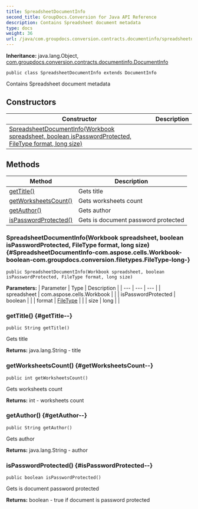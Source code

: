 ```yaml
---
title: SpreadsheetDocumentInfo
second_title: GroupDocs.Conversion for Java API Reference
description: Contains Spreadsheet document metadata
type: docs
weight: 36
url: /java/com.groupdocs.conversion.contracts.documentinfo/spreadsheetdocumentinfo/
---
```

**Inheritance:**
java.lang.Object, [com.groupdocs.conversion.contracts.documentinfo.DocumentInfo](../../com.groupdocs.conversion.contracts.documentinfo/documentinfo)
```
public class SpreadsheetDocumentInfo extends DocumentInfo
```

Contains Spreadsheet document metadata
## Constructors

| Constructor | Description |
| --- | --- |
| [SpreadsheetDocumentInfo(Workbook spreadsheet, boolean isPasswordProtected, FileType format, long size)](#SpreadsheetDocumentInfo-com.aspose.cells.Workbook-boolean-com.groupdocs.conversion.filetypes.FileType-long-) |  |
## Methods

| Method | Description |
| --- | --- |
| [getTitle()](#getTitle--) | Gets title |
| [getWorksheetsCount()](#getWorksheetsCount--) | Gets worksheets count |
| [getAuthor()](#getAuthor--) | Gets author |
| [isPasswordProtected()](#isPasswordProtected--) | Gets is document password protected |
### SpreadsheetDocumentInfo(Workbook spreadsheet, boolean isPasswordProtected, FileType format, long size) {#SpreadsheetDocumentInfo-com.aspose.cells.Workbook-boolean-com.groupdocs.conversion.filetypes.FileType-long-}
```
public SpreadsheetDocumentInfo(Workbook spreadsheet, boolean isPasswordProtected, FileType format, long size)
```


**Parameters:**
| Parameter | Type | Description |
| --- | --- | --- |
| spreadsheet | com.aspose.cells.Workbook |  |
| isPasswordProtected | boolean |  |
| format | [FileType](../../com.groupdocs.conversion.filetypes/filetype) |  |
| size | long |  |

### getTitle() {#getTitle--}
```
public String getTitle()
```


Gets title

**Returns:**
java.lang.String - title
### getWorksheetsCount() {#getWorksheetsCount--}
```
public int getWorksheetsCount()
```


Gets worksheets count

**Returns:**
int - worksheets count
### getAuthor() {#getAuthor--}
```
public String getAuthor()
```


Gets author

**Returns:**
java.lang.String - author
### isPasswordProtected() {#isPasswordProtected--}
```
public boolean isPasswordProtected()
```


Gets is document password protected

**Returns:**
boolean - true if document is password protected
